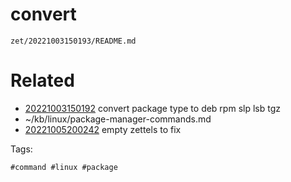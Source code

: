 # convert

` zet/20221003150193/README.md `

# Related

- [20221003150192](/zet/20221003150192/README.md) convert package type to deb rpm slp lsb tgz
- ~/kb/linux/package-manager-commands.md
- [20221005200242](/zet/20221005200242/README.md) empty zettels to fix

Tags:

    #command #linux #package 
